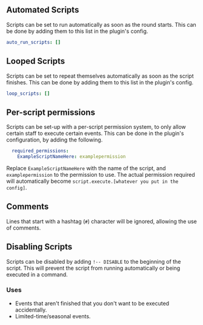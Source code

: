 ## Automated Scripts
Scripts can be set to run automatically as soon as the round starts. This can be done by adding them to this list in the plugin's config.
```yml
auto_run_scripts: []
```

## Looped Scripts
Scripts can be set to repeat themselves automatically as soon as the script finishes. This can be done by adding them to this list in the plugin's config.
```yml
loop_scripts: []
```

## Per-script permissions
Scripts can be set-up with a per-script permission system, to only allow certain staff to execute certain events. This can be done in the plugin's configuration, by adding the following.
```yml
  required_permissions:
    ExampleScriptNameHere: examplepermission
```
Replace `ExampleScriptNameHere` with the name of the script, and `examplepermission` to the permission to use. The actual permission required will automatically become `script.execute.[whatever you put in the config]`.

## Comments
Lines that start with a hashtag (`#`) character will be ignored, allowing the use of comments.

## Disabling Scripts
Scripts can be disabled by adding `!-- DISABLE` to the beginning of the script. This will prevent the script from running automatically or being executed in a command.

### Uses
* Events that aren't finished that you don't want to be executed accidentally.
* Limited-time/seasonal events.